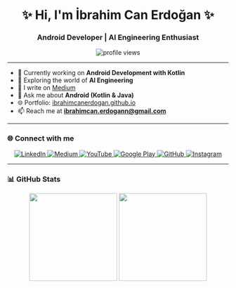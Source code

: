 <h1 align="center">✨ Hi, I'm İbrahim Can Erdoğan ✨</h1>
<h3 align="center">Android Developer | AI Engineering Enthusiast</h3>

<p align="center">
  <img src="https://komarev.com/ghpvc/?username=ibrahimcanerdogan&label=Profile%20views&color=0e75b6&style=flat" alt="profile views" />
</p>

---

- 🔭 Currently working on **Android Development with Kotlin**
- 🤖 Exploring the world of **AI Engineering**
- 📝 I write on [Medium](https://ibrahimcanerdogan.medium.com)
- 💬 Ask me about **Android (Kotlin & Java)**
- 🌐 Portfolio: [ibrahimcanerdogan.github.io](https://ibrahimcanerdogan.github.io)
- 📫 Reach me at **ibrahimcan.erdogann@gmail.com**

---

### 🌐 Connect with me

<p align="center">
  <a href="https://linkedin.com/in/ibrahimcanerdogan" target="_blank">
    <img src="https://skillicons.dev/icons?i=linkedin" alt="LinkedIn" />
  </a>
  <a href="https://medium.com/@ibrahimcanerdogan" target="_blank">
    <img src="https://skillicons.dev/icons?i=medium" alt="Medium" />
  </a>
  <a href="https://www.youtube.com/channel/UCevIikvuddEfPCBECo8UGLg" target="_blank">
    <img src="https://skillicons.dev/icons?i=youtube" alt="YouTube" />
  </a>
  <a href="https://play.google.com/store/apps/dev?id=4675513072052384522" target="_blank">
    <img src="https://skillicons.dev/icons?i=googleplay" alt="Google Play" />
  </a>
  <a href="https://github.com/ibrahimcanerdogan" target="_blank">
    <img src="https://skillicons.dev/icons?i=github" alt="GitHub" />
  </a>
  <a href="https://instagram.com/icanerdogan" target="_blank">
    <img src="https://skillicons.dev/icons?i=instagram" alt="Instagram" />
  </a>
</p>

---

### 📊 GitHub Stats

<p align="center">
  <img src="https://github-readme-stats.vercel.app/api?username=ibrahimcanerdogan&show_icons=true&theme=radical" style="height: 200px;" />
  <img src="https://github-readme-stats.vercel.app/api/top-langs/?username=ibrahimcanerdogan&layout=compact&theme=radical" style="height: 200px;" />
</p>
